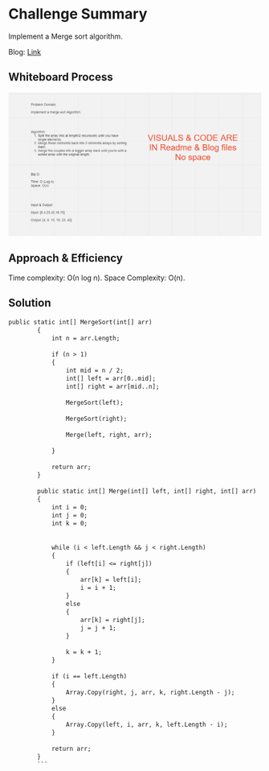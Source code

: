 # Challenge Summary
<!-- Description of the challenge -->

Implement a Merge sort algorithm.

Blog: [Link](./Blog.md)

## Whiteboard Process
<!-- Embedded whiteboard image -->

![](./imgs/whiteboard.png)


## Approach & Efficiency
<!-- What approach did you take? Why? What is the Big O space/time for this approach? -->

Time complexity: Ο(n log n).
Space Complexity: O(n).



## Solution
<!-- Show how to run your code, and examples of it in action -->

```
public static int[] MergeSort(int[] arr)
        {
            int n = arr.Length;

            if (n > 1)
            {
                int mid = n / 2;
                int[] left = arr[0..mid];
                int[] right = arr[mid..n];

                MergeSort(left);

                MergeSort(right);

                Merge(left, right, arr);

            }

            return arr;
        }

        public static int[] Merge(int[] left, int[] right, int[] arr)
        {
            int i = 0;
            int j = 0;
            int k = 0;


            while (i < left.Length && j < right.Length)
            {
                if (left[i] <= right[j])
                {
                    arr[k] = left[i];
                    i = i + 1;
                }
                else
                {
                    arr[k] = right[j];
                    j = j + 1;
                }

                k = k + 1;
            }

            if (i == left.Length)
            {
                Array.Copy(right, j, arr, k, right.Length - j);
            }
            else
            {
                Array.Copy(left, i, arr, k, left.Length - i);
            }

            return arr;
        }
        ```